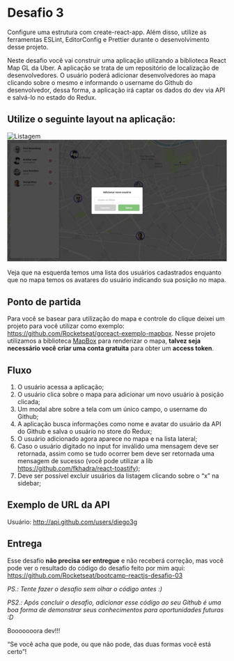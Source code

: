 # Desafio 3

Configure uma estrutura com create-react-app. Além disso, utilize as ferramentas ESLint, EditorConfig e Prettier durante o desenvolvimento desse projeto.

Neste desafio você vai construir uma aplicação utilizando a biblioteca React Map GL da Uber. A aplicação se trata de um repositório de localização de desenvolvedores. O usuário poderá adicionar desenvolvedores ao mapa clicando sobre o mesmo e informando o username do Github do desenvolvedor, dessa forma, a aplicação irá captar os dados do dev via API e salvá-lo no estado do Redux.

## Utilize o seguinte layout na aplicação:

![Listagem](/assets/list.png)
![New](/assets/new.png)

Veja que na esquerda temos uma lista dos usuários cadastrados enquanto que no mapa temos os avatares do usuário indicando sua posição no mapa.

## Ponto de partida

Para você se basear para utilização do mapa e controle do clique deixei um projeto para você utilizar como exemplo: https://github.com/Rocketseat/goreact-exemplo-mapbox. Nesse projeto utilizamos a biblioteca [MapBox](http://mapbox.com/) para renderizar o mapa, **talvez seja necessário você criar uma conta gratuita** para obter um **access token**.

## Fluxo

1. O usuário acessa a aplicação;
2. O usuário clica sobre o mapa para adicionar um novo usuário à posição clicada;
3. Um modal abre sobre a tela com um único campo, o username do Github;
4. A aplicação busca informações como nome e avatar do usuário da API do Github e salva o usuário no store do Redux;
5. O usuário adicionado agora aparece no mapa e na lista lateral;
6. Caso o usuário digitado no input for inválido uma mensagem deve ser retornada, assim como se tudo ocorrer bem deve ser retornada uma mensagem de sucesso (você pode utilizar a lib https://github.com/fkhadra/react-toastify);
7. Deve ser possível excluir usuários da listagem clicando sobre o “x” na sidebar;

## Exemplo de URL da API

Usuário: http://api.github.com/users/diego3g

## Entrega

Esse desafio **não precisa ser entregue** e não receberá correção, mas você pode ver o resultado do código do desafio feito por mim aqui: https://github.com/Rocketseat/bootcamp-reactjs-desafio-03

*PS.: Tente fazer o desafio sem olhar o código antes :)*

*PS2.: Após concluir o desafio, adicionar esse código ao seu Github é uma boa forma de demonstrar seus conhecimentos para oportunidades futuras :D*

Booooooora dev!!!

“Se você acha que pode, ou que não pode, das duas formas você está certo”!
